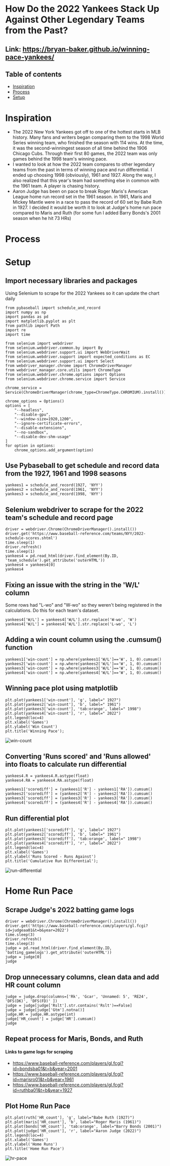 # How Do the 2022 Yankees Stack Up Against Other Legendary Teams from the Past?
## Link: https://bryan-baker.github.io/winning-pace-yankees/

## Table of contents
* [Inspiration](#inspiration)
* [Process](#process)
* [Setup](#setup)

# Inspiration
- The 2022 New York Yankees got off to one of the hottest starts in MLB history. Many fans and writers began comparing them to the 1998 World Series winning team, who finished the season with 114 wins. At the time, it was the second-winningest season of all time behind the 1906 Chicago Cubs. Through their first 80 games, the 2022 team was only games behind the 1998 team's winning pace. 
- I wanted to look at how the 2022 team compares to other legendary teams from the past in terms of winning pace and run differential. I ended up choosing 1998 (obviously), 1961 and 1927. Along the way, I also realized that this year's team had something else in common with the 1961 team. A player is chasing history.
- Aaron Judge has been on pace to break Roger Maris's American League home run record set in the 1961 season. in 1961, Maris and Mickey Mantle were in a race to pass the record of 60 set by Babe Ruth in 1927. I decided it would be worth it to look at Judge's home run pace compared to Maris and Ruth (for some fun I added Barry Bonds's 2001 season when he hit 73 HRs)

# Process
# Setup
## Import necessary libraries and packages
Using Selenium to scrape for the 2022 Yankees so it can update the chart daily
```
from pybaseball import schedule_and_record
import numpy as np
import pandas as pd
import matplotlib.pyplot as plt
from pathlib import Path  
import re
import time

from selenium import webdriver
from selenium.webdriver.common.by import By
from selenium.webdriver.support.ui import WebDriverWait
from selenium.webdriver.support import expected_conditions as EC
from selenium.webdriver.support.ui import Select
from webdriver_manager.chrome import ChromeDriverManager
from webdriver_manager.core.utils import ChromeType
from selenium.webdriver.chrome.options import Options
from selenium.webdriver.chrome.service import Service

chrome_service = Service(ChromeDriverManager(chrome_type=ChromeType.CHROMIUM).install())

chrome_options = Options()
options = [
    "--headless",
    "--disable-gpu",
    "--window-size=1920,1200",
    "--ignore-certificate-errors",
    "--disable-extensions",
    "--no-sandbox",
    "--disable-dev-shm-usage"
]
for option in options:
    chrome_options.add_argument(option)
```
## Use Pybaseball to get schedule and record data from the 1927, 1961 and 1998 seasons
```
yankees1 = schedule_and_record(1927, 'NYY')
yankees2 = schedule_and_record(1961, 'NYY')
yankees3 = schedule_and_record(1998, 'NYY')
```
## Selenium webdriver to scrape for the 2022 team's schedule and record page
```
driver = webdriver.Chrome(ChromeDriverManager().install())
driver.get('https://www.baseball-reference.com/teams/NYY/2022-schedule-scores.shtml')
time.sleep(1)
driver.refresh()
time.sleep(1)
yankees4 = pd.read_html(driver.find_element(By.ID, 'team_schedule').get_attribute('outerHTML'))
yankees4 = yankees4[0]
yankees4
```

## Fixing an issue with the string in the 'W/L' column
Some rows had "L-wo" and "W-wo" so they weren't being registered in the calculations. Do this for each team's dataset.
```
yankees4['W/L'] = yankees4['W/L'].str.replace('W-wo', 'W')
yankees4['W/L'] = yankees4['W/L'].str.replace('L-wo', 'L')
```
## Adding a win count column using the .cumsum() function
```
yankees1['win-count'] = np.where(yankees1['W/L']=='W', 1, 0).cumsum()
yankees2['win-count'] = np.where(yankees2['W/L']=='W', 1, 0).cumsum()
yankees3['win-count'] = np.where(yankees3['W/L']=='W', 1, 0).cumsum()
yankees4['win-count'] = np.where(yankees4['W/L']=='W', 1, 0).cumsum()
```
## Winning pace plot using matplotlib
```
plt.plot(yankees1['win-count'], 'g', label=" 1927")
plt.plot(yankees2['win-count'], 'b', label=" 1961")
plt.plot(yankees3['win-count'], 'tab:orange', label=" 1998")
plt.plot(yankees4['win-count'], 'r', label=" 2022")
plt.legend(loc=4)
plt.xlabel('Games')
plt.ylabel('Win Count')
plt.title('Winning Pace');
```
![win-count](https://user-images.githubusercontent.com/107493329/188752336-729c908a-181b-4c83-93ad-fea5af4ac1b3.svg)

## Converting 'Runs scored' and 'Runs allowed' into floats to calculate run differential
```
yankees4.R = yankees4.R.astype(float)
yankees4.RA = yankees4.RA.astype(float)
```
```
yankees1['scorediff'] = (yankees1['R'] - yankees1['RA']).cumsum()
yankees2['scorediff'] = (yankees2['R'] - yankees2['RA']).cumsum()
yankees3['scorediff'] = (yankees3['R'] - yankees3['RA']).cumsum()
yankees4['scorediff'] = (yankees4['R'] - yankees4['RA']).cumsum()
```
## Run differential plot
```
plt.plot(yankees1['scorediff'], 'g', label=" 1927")
plt.plot(yankees2['scorediff'], 'b', label=" 1961")
plt.plot(yankees3['scorediff'], 'tab:orange', label=" 1998")
plt.plot(yankees4['scorediff'], 'r', label=" 2022")
plt.legend(loc=4)
plt.xlabel('Games')
plt.ylabel('Runs Scored - Runs Against')
plt.title('Cumulative Run Differential');
```
![run-differential](https://user-images.githubusercontent.com/107493329/188752301-9be8907b-e537-4c3c-9b98-9ace2b086456.svg)

# Home Run Pace
## Scrape Judge's 2022 batting game logs
```
driver = webdriver.Chrome(ChromeDriverManager().install())
driver.get('https://www.baseball-reference.com/players/gl.fcgi?id=judgeaa01&t=b&year=2022')
time.sleep(3)
driver.refresh()
time.sleep(3)
judge = pd.read_html(driver.find_element(By.ID, 'batting_gamelogs').get_attribute('outerHTML'))
judge = judge[0]
judge
```
## Drop unnecessary columns, clean data and add HR count column
```
judge = judge.drop(columns=['Rk', 'Gcar', 'Unnamed: 5', 'RE24', 'DFS(DK)', 'DFS(FD)' ])
judge = judge[judge['Rslt'].str.contains('Rslt')==False]
judge = judge[judge['Gtm'].notna()]
judge.HR = judge.HR.astype(int)
judge['HR_count'] = judge['HR'].cumsum()
judge
```
## Repeat process for Maris, Bonds, and Ruth
#### Links to game logs for scraping
- https://www.baseball-reference.com/players/gl.fcgi?id=bondsba01&t=b&year=2001
- https://www.baseball-reference.com/players/gl.fcgi?id=marisro01&t=b&year=1961
- https://www.baseball-reference.com/players/gl.fcgi?id=ruthba01&t=b&year=1927

## Plot Home Run Pace
```
plt.plot(ruth['HR_count'], 'g', label="Babe Ruth (1927)")
plt.plot(maris['HR_count'], 'b', label="Roger Maris (1961)")
plt.plot(bonds['HR_count'], 'tab:orange', label="Barry Bonds (2001)")
plt.plot(judge['HR_count'], 'r', label="Aaron Judge (2022)")
plt.legend(loc=4)
plt.xlabel('Games')
plt.ylabel('Home Runs')
plt.title('Home Run Pace')
```
![hr-pace](https://user-images.githubusercontent.com/107493329/188753809-ea1e9bff-4a4a-4bd5-a951-52ee425a1d05.svg)


